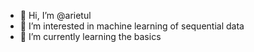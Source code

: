 - 👋 Hi, I’m @arietul
- 👀 I’m interested in machine learning of sequential data
- 🌱 I’m currently learning the basics

